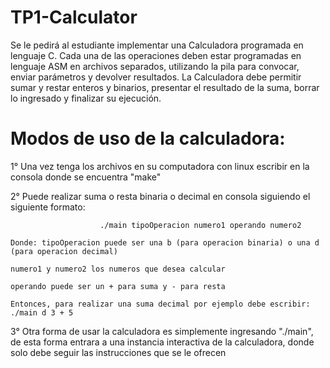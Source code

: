# TP1-Calculator
Se le pedirá al estudiante implementar una Calculadora programada en lenguaje C. Cada una de las operaciones deben estar programadas en lenguaje ASM en archivos separados, utilizando la pila para convocar, enviar parámetros y devolver resultados. La Calculadora debe permitir sumar y restar enteros y binarios, presentar el resultado de la suma, borrar lo ingresado y finalizar su ejecución.

# Modos de uso de la calculadora:

1°  Una vez tenga los archivos en su computadora con linux escribir en la consola donde se encuentra "make"

2°  Puede realizar suma o resta binaria o decimal en consola siguiendo el siguiente formato:
                        
                        ./main tipoOperacion numero1 operando numero2
    
    Donde: tipoOperacion puede ser una b (para operacion binaria) o una d (para operacion decimal)
    
    numero1 y numero2 los numeros que desea calcular
    
    operando puede ser un + para suma y - para resta
    
    Entonces, para realizar una suma decimal por ejemplo debe escribir: ./main d 3 + 5

3°  Otra forma de usar la calculadora es simplemente ingresando "./main", de esta forma entrara a una instancia interactiva de la calculadora, donde solo debe seguir las               instrucciones que se le ofrecen  
